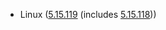 - Linux ([5.15.119](https://lwn.net/Articles/936675) (includes [5.15.118](https://lwn.net/Articles/935584)))
